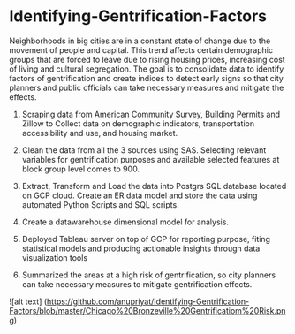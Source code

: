 # Identifying-Gentrification-Factors

Neighborhoods in big cities are in a constant state of change due to the movement of people and capital. This trend affects certain demographic groups that are forced to leave due to rising housing prices, increasing cost of living and cultural segregation. The goal is to consolidate data to identify factors of gentrification and create indices to detect early signs so that city planners and public officials can take necessary measures and mitigate the effects.

1. Scraping data from American Community Survey, Building Permits and Zillow to Collect data on demographic indicators, transportation accessibility and use, and housing market.

2. Clean the data from all the 3 sources using SAS. Selecting relevant variables for gentrification purposes and available selected features at block group level comes to 900.

3. Extract, Transform and Load the data into Postgrs SQL database located on GCP cloud. Create an ER data model and store the data using automated Python Scripts and SQL scripts.

4. Create a datawarehouse dimensional model for analysis.

5. Deployed Tableau server on top of GCP for reporting purpose, fiting statistical models and producing actionable insights through data visualization tools

6. Summarized the areas at a high risk of gentrification, so city planners can take necessary measures to mitigate gentrification effects. 

![alt text] (https://github.com/anupriyat/Identifying-Gentrification-Factors/blob/master/Chicago%20Bronzeville%20Gentrificatiom%20Risk.png)

